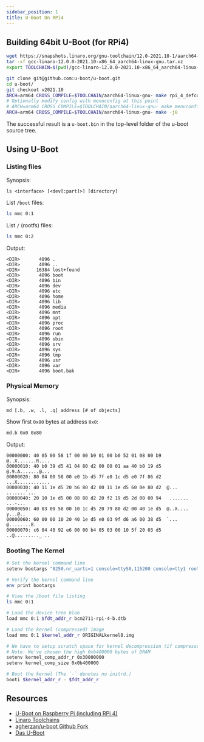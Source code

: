 ```yaml
---
sidebar_position: 1
title: U-Boot On RPi4
---
```


## Building 64bit U-Boot (for RPi4)

```sh
wget https://snapshots.linaro.org/gnu-toolchain/12.0-2021.10-1/aarch64-linux-gnu/gcc-linaro-12.0.0-2021.10-x86_64_aarch64-linux-gnu.tar.xz
tar -xf gcc-linaro-12.0.0-2021.10-x86_64_aarch64-linux-gnu.tar.xz
export TOOLCHAIN=$(pwd)/gcc-linaro-12.0.0-2021.10-x86_64_aarch64-linux-gnu/bin

git clone git@github.com:u-boot/u-boot.git
cd u-boot/
git checkout v2021.10
ARCH=arm64 CROSS_COMPILE=$TOOLCHAIN/aarch64-linux-gnu- make rpi_4_defconfig
# Optionally modify config with menuconfig at this point
# ARCH=arm64 CROSS_COMPILE=$TOOLCHAIN/aarch64-linux-gnu- make menuconfig
ARCH=arm64 CROSS_COMPILE=$TOOLCHAIN/aarch64-linux-gnu- make -j8
```

The successful result is a `u-boot.bin` in the top-level folder of the u-boot source tree.

## Using U-Boot

### Listing files

Synopsis:

```text
ls <interface> [<dev[:part]>] [directory]
```

List `/boot` files:

```sh
ls mmc 0:1
```

List `/` (rootfs) files:

```sh
ls mmc 0:2
```

Output:

```text
<DIR>       4096 .
<DIR>       4096 ..
<DIR>      16384 lost+found
<DIR>       4096 boot
<DIR>       4096 bin
<DIR>       4096 dev
<DIR>       4096 etc
<DIR>       4096 home
<DIR>       4096 lib
<DIR>       4096 media
<DIR>       4096 mnt
<DIR>       4096 opt
<DIR>       4096 proc
<DIR>       4096 root
<DIR>       4096 run
<DIR>       4096 sbin
<DIR>       4096 srv
<DIR>       4096 sys
<DIR>       4096 tmp
<DIR>       4096 usr
<DIR>       4096 var
<DIR>       4096 boot.bak
```

### Physical Memory

Synopsis:

```text
md [.b, .w, .l, .q] address [# of objects]
```

Show first `0x80` bytes at address `0x0`:

```sh
md.b 0x0 0x80
```

Output:

```text
00000000: 40 05 00 58 1f 00 00 b9 01 00 b0 52 01 08 00 b9  @..X.......R....
00000010: 40 b0 39 d5 41 04 80 d2 00 00 01 aa 40 b0 19 d5  @.9.A.......@...
00000020: 80 04 00 58 00 e0 1b d5 7f e0 1c d5 e0 7f 86 d2  ...X............
00000030: 40 11 1e d5 20 b6 80 d2 00 11 1e d5 60 0e 80 d2  @... .......`...
00000040: 20 10 1e d5 00 08 80 d2 20 f2 19 d5 2d 00 00 94   ....... ...-...
00000050: 40 03 00 58 00 10 1c d5 20 79 80 d2 00 40 1e d5  @..X.... y...@..
00000060: 60 00 00 10 20 40 1e d5 e0 03 9f d6 a6 00 38 d5  `... @........8.
00000070: c6 04 40 92 e6 00 00 b4 05 03 00 10 5f 20 03 d5  ..@........._ ..
```

### Booting The Kernel

```sh
# Set the kernel command line
setenv bootargs "8250.nr_uarts=1 console=ttyS0,115200 console=tty1 root=PARTUUID=42842715-02 rootfstype=ext4 elevator=deadline fsck.repair=yes rootwait maxcpus=4"

# Verify the kernel command line
env print bootargs

# View the /boot file listing
ls mmc 0:1

# Load the device tree blob
load mmc 0:1 $fdt_addr_r bcm2711-rpi-4-b.dtb

# Load the kernel (compressed) image
load mmc 0:1 $kernel_addr_r ORIGINALkernel8.img

# We have to setup scratch space for kernel decompression (if compressed)
# Note: We've chosen the high 0xb400000 bytes of DRAM
setenv kernel_comp_addr_r 0x30000000
setenv kernel_comp_size 0x0b400000

# Boot the kernel (The `-` denotes no initrd.)
booti $kernel_addr_r - $fdt_addr_r
```

## Resources

- [U-Boot on Raspberry Pi (including RPi 4)](https://andrei.gherzan.ro/linux/uboot-on-rpi/)
- [Linaro Toolchains](https://www.linaro.org/downloads/)
- [agherzan/u-boot Github Fork](https://github.com/agherzan/u-boot)
- [Das U-Boot](http://www.denx.de/wiki/U-Boot/WebHome)


<!-- U-Boot> setenv bootargs coherent_pool=1M 8250.nr_uarts=1 snd_bcm2835.enable_compat_alsa=0 snd_bcm2835.enable_hdmi=1 snd_bcm2835.enable_headphones=1 smsc95xx.macaddr=DC:A6:32:05:53:B6 vc_mem.mem_base=0x3ec00000 vc_mem.mem_size=0x40000000 console=serial0,115200 console=tty1 root=PARTUUID=42842715-02 rootfstype=ext4 elevator=deadline fsck.repair=yes rootwait maxcpus=4
U-Boot> load mmc 0:1 $fdt_addr_r bcm2711-rpi-4-b.dtb                 
47471 bytes read in 26 ms (1.7 MiB/s)
U-Boot> load mmc 0:1 $kernel_addr_r kernel8.img
15483392 bytes read in 823 ms (17.9 MiB/s)
U-Boot> booti $kernel_addr_r - $fdt_addr_r



kernel8.img: gzip compressed data, was "Image", last modified: Thu Aug 12 19:24:36 2021, from Unix, original size modulo 2^32 21457408


setenv bootargs "8250.nr_uarts=1 console=ttyS0,115200 console=tty1 root=PARTUUID=42842715-02 rootfstype=ext4 elevator=deadline fsck.repair=yes rootwait maxcpus=4"


setenv bootargs "coherent_pool=1M 8250.nr_uarts=1 snd_bcm2835.enable_compat_alsa=0 snd_bcm2835.enable_hdmi=1 snd_bcm2835.enable_headphones=1 smsc95xx.macaddr=DC:A6:32:05:53:B6 vc_mem.mem_base=0x3ec00000 vc_mem.mem_size=0x40000000 console=ttyS0,115200 console=tty1 root=PARTUUID=42842715-02 rootfstype=ext4 elevator=deadline fsck.repair=yes rootwait maxcpus=4"

env print bootargs
ls mmc 0:1

load mmc 0:1 $fdt_addr_r bcm2711-rpi-4-b.dtb
load mmc 0:1 $kernel_addr_r ORIGINALkernel8.img
setenv kernel_comp_addr_r 0x30000000
setenv kernel_comp_size 0x0b400000
booti $kernel_addr_r - $fdt_addr_r -->